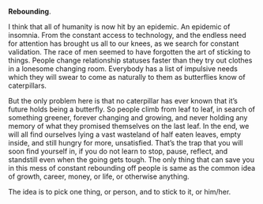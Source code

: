 **Rebounding**.

I think that all of humanity is now hit by an epidemic. An epidemic of insomnia. From the constant access to technology, and the endless need for attention has brought us all to our knees, as we search for constant validation. The race of men seemed to have forgotten the art of sticking to things. People change relationship statuses faster than they try out clothes in a lonesome changing room. Everybody has a list of impulsive needs which they will swear to come as naturally to them as butterflies know of caterpillars.

But the only problem here is that no caterpillar has ever known that it’s future holds being a butterfly. So people climb from leaf to leaf, in search of something greener, forever changing and growing, and never holding any memory of what they promised themselves on the last leaf. In the end, we will all find ourselves lying a vast wasteland of half eaten leaves, empty inside, and still hungry for more, unsatisfied. That’s the trap that you will soon find yourself in, if you do not learn to stop, pause, reflect, and standstill even when the going gets tough. The only thing that can save you in this mess of constant rebounding off people is same as the common idea of growth, career, money, or life, or otherwise anything.

The idea is to pick one thing, or person, and to stick to it, or him/her.

